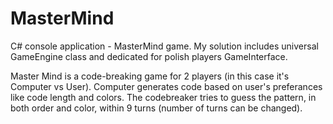 # MasterMind
C# console application - MasterMind game.
My solution includes universal GameEngine class and dedicated for polish players GameInterface.

Master Mind is a code-breaking game for 2 players (in this case it's Computer vs User). 
Computer generates code based on user's preferances like code length and colors.
The codebreaker tries to guess the pattern, in both order and color, within 9 turns (number of turns can be changed).
